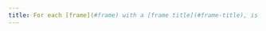 ```yaml
---
title: For each [frame](#frame) with a [frame title](#frame-title), is this frame title relevant?
---
```

